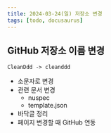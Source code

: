 ```yaml
---
title: 2024-03-24(일) 저장소 변경
tags: [todo, docusaurus]
---
```


## GitHub 저장소 이름 변경
```
CleanDdd -> cleanddd
```
- 소문자로 변경
- 관련 문서 변경
  - nuspec
  - template.json
- 바닥글 정리
- 페이지 변경할 때 GitHub 연동
